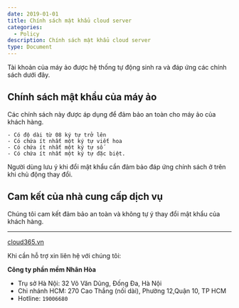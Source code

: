 ```yaml
---
date: 2019-01-01
title: Chính sách mật khẩu cloud server
categories:
  - Policy
description: Chính sách mật khẩu cloud server
type: Document
---
```

Tài khoản của máy ảo được hệ thống tự động sinh ra và đáp ứng các chính sách dưới đây.

## Chính sách mật khẩu của máy ảo

Các chính sách này được áp dụng để đảm bảo an toàn cho máy ảo của khách hàng.
```
- Có độ dài từ 08 ký tự trở lên
- Có chứa ít nhất một ký tự viết hoa
- Có chứa ít nhất một ký tự số
- Có chứa ít nhất một ký tự đặc biệt.
```

Người dùng lưu ý khi đổi mật khẩu cần đảm bảo đáp ứng chính sách ở trên khi chủ động thay đổi.

## Cam kết của nhà cung cấp dịch vụ
Chúng tôi cam kết đảm bảo an toàn và không tự ý thay đổi mật khẩu của khách hàng.

---
[cloud365.vn](https://cloud365.vn/)

Khi cần hỗ trợ xin liên hệ với chúng tôi:

**Công ty phần mềm Nhân Hòa**
- Trụ sở Hà Nội: 32 Võ Văn Dũng, Đống Đa, Hà Nội
- Chi nhánh HCM: 270 Cao Thắng (nối dài), Phường 12,Quận 10, TP HCM
- Hotline: `19006680`